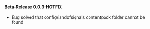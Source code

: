 #### Beta-Release 0.0.3-HOTFIX

* Bug solved that config/landofsignals contentpack folder cannot be found
